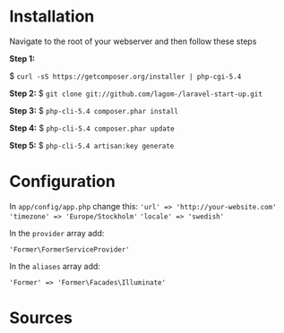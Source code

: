 # Installation

Navigate to the root of your webserver and then follow these steps

**Step 1:**

$ `curl -sS https://getcomposer.org/installer | php-cgi-5.4`

**Step 2:**
$ `git clone git://github.com/lagom-/laravel-start-up.git`

**Step 3:**
$ `php-cli-5.4 composer.phar install`

**Step 4:**
$ `php-cli-5.4 composer.phar update`

**Step 5:**
$ `php-cli-5.4 artisan:key generate`

# Configuration
In `app/config/app.php` change this:
`'url' => 'http://your-website.com'`
`'timezone' => 'Europe/Stockholm'`
`'locale' => 'swedish'`

In the `provider` array add:

`'Former\FormerServiceProvider'`

In the `aliases` array add:

`'Former' => 'Former\Facades\Illuminate'`

# Sources

